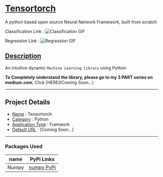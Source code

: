 # <ins> Tensortorch </ins>
A python based open source Neural Network Framework, built from scratch


Classification Link : 
![Classification GIF](https://user-images.githubusercontent.com/55819847/103136849-ea782a00-46e9-11eb-9668-d528a80a57d6.gif)

Regression Link : 
![Regression GIF](https://user-images.githubusercontent.com/55819847/103136819-c288c680-46e9-11eb-84d7-314caea87ddd.gif)



## <ins> Description </ins>
An intuitive dynamic `Machine Learning Library` using Python

**To Completely understand the library, please go to my
3 PART series on medium.com**, Click [HERE](Coming Soon...)

---

## Project Details
* <ins>Name</ins> :  Tensortorch
* <ins>Category</ins> :  Python
* <ins>Application Type</ins> :  Framwork
* <ins>Default URL</ins> :  [Coming Soon...]

---

### Packages Used ###
| name                  | PyPi Links                                                               |
| --------------------- | ------------------------------------------------------------------------ |
| Numpy                 | [numpy PyPi](https://pypi.org/project/numpy/)                          |

